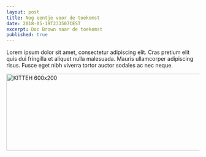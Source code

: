 ```yaml
---
layout: post
title: Nog eentje voor de toekomst
date: 2018-05-19T233507CEST
excerpt: Doc Brown naar de toekomst
published: true
---
```


Lorem ipsum dolor sit amet, consectetur adipiscing elit. Cras pretium elit quis dui fringilla et aliquet nulla malesuada. Mauris ullamcorper adipiscing risus. Fusce eget nibh viverra tortor auctor sodales ac nec neque. 

<img src="http://placekitten.com/600/200" alt="KITTEH 600x200" width="600" height="200" />